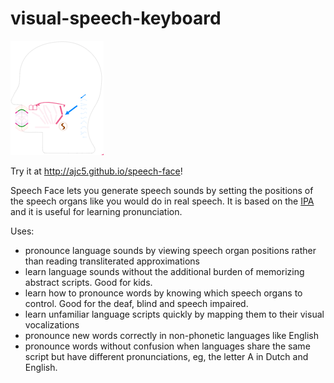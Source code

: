 # visual-speech-keyboard

[![batty](visual-vocals.png)](http://ajc5.github.io/speech-face)

Try it at http://ajc5.github.io/speech-face!

Speech Face lets you generate speech sounds by setting the positions of the speech organs like you would do in real speech. It is based on the [IPA](https://en.wikipedia.org/wiki/International_Phonetic_Alphabet) and it is useful for learning  pronunciation.

Uses:
- pronounce language sounds by viewing speech organ positions rather than reading transliterated approximations
- learn language sounds without the additional burden of memorizing abstract scripts. Good for kids.
- learn how to pronounce words by knowing which speech organs to control. Good for the deaf, blind and speech impaired.
- learn unfamiliar language scripts quickly by mapping them to their visual vocalizations
- pronounce new words correctly in non-phonetic languages like English
- pronounce words without confusion when languages share the same script but have different pronunciations, eg, the letter A in Dutch and English.

